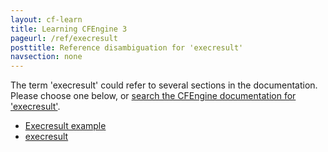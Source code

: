 ```yaml
---
layout: cf-learn
title: Learning CFEngine 3
pageurl: /ref/execresult
posttitle: Reference disambiguation for 'execresult'
navsection: none
---
```


The term 'execresult' could refer to several sections in the documentation. Please choose one below, or
[search the CFEngine documentation for 'execresult'](http://docs.cfengine.com/latest/search.html?q=execresult).

- [Execresult example](http://docs.cfengine.com/latest/examples-example-snippets-commands-scripts-execution.html#execresult-example)
- [execresult](http://docs.cfengine.com/latest/reference-functions-execresult.html#execresult)
